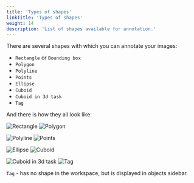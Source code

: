 ```yaml
---
title: 'Types of shapes'
linkTitle: 'Types of shapes'
weight: 14
description: 'List of shapes available for annotation.'
---
```

There are several shapes with which you can annotate your images:

- `Rectangle` or `Bounding box`
- `Polygon`
- `Polyline`
- `Points`
- `Ellipse`
- `Cuboid`
- `Cuboid in 3d task`
- `Tag`

And there is how they all look like:

![](/images/image038_detrac.jpg 'Rectangle') ![](/images/image033_detrac.jpg 'Polygon')

![](/images/image009_mapillary_vistas.jpg 'Polyline') ![](/images/image010_affectnet.jpg 'Points')

![](/images/image240_mapillary_vistas.jpg 'Ellipse') ![](/images/image015_detrac.jpg 'Cuboid')

![](/images/image218_carla_town3.jpg 'Cuboid in 3d task') ![](/images/image135.jpg 'Tag')

`Tag` - has no shape in the workspace, but is displayed in objects sidebar.
